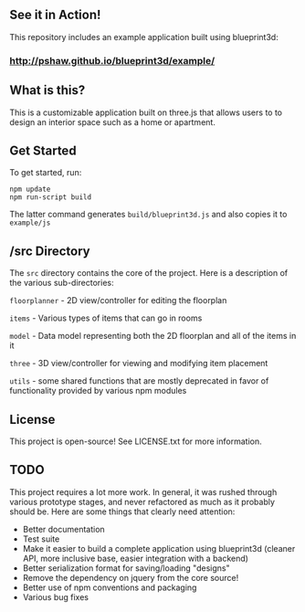 ## See it in Action!

This repository includes an example application built using blueprint3d:

### http://pshaw.github.io/blueprint3d/example/

## What is this?

This is a customizable application built on three.js that allows users to to design an interior space such as a home or apartment.

## Get Started

To get started, run:

    npm update
    npm run-script build

The latter command generates `build/blueprint3d.js` and also copies it to `example/js`

## /src Directory

The `src` directory contains the core of the project. Here is a description of the various sub-directories:

`floorplanner` - 2D view/controller for editing the floorplan

`items` - Various types of items that can go in rooms

`model` - Data model representing both the 2D floorplan and all of the items in it

`three` - 3D view/controller for viewing and modifying item placement

`utils` - some shared functions that are mostly deprecated in favor of functionality provided by various npm modules

## License

This project is open-source! See LICENSE.txt for more information.

## TODO

This project requires a lot more work. In general, it was rushed through various prototype stages, and never refactored as much as it probably should be. Here are some things that clearly need attention:

- Better documentation
- Test suite
- Make it easier to build a complete application using blueprint3d (cleaner API, more inclusive base, easier integration with a backend)
- Better serialization format for saving/loading "designs"
- Remove the dependency on jquery from the core source!
- Better use of npm conventions and packaging
- Various bug fixes
